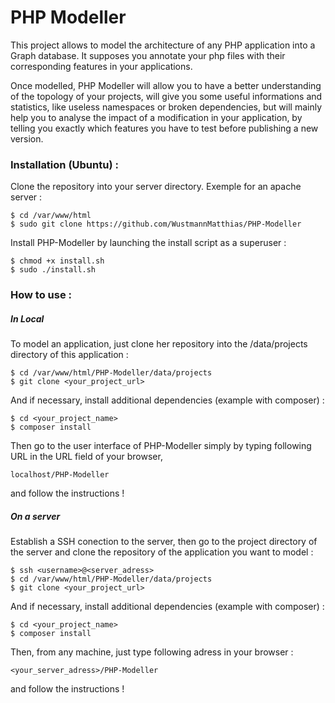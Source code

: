 # PHP Modeller
This project allows to model the architecture of any PHP application into a Graph database. It supposes you annotate your php files with their corresponding features in your applications.

Once modelled, PHP Modeller will allow you to have a better understanding of the topology of your projects, will give you some useful informations and statistics, like useless namespaces or broken dependencies, but will mainly help you to analyse the impact of a modification in your application, by telling you exactly which features you have to test before publishing a new version.


### Installation (Ubuntu) :

Clone the repository into your server directory. Exemple for an apache server : 
```console
$ cd /var/www/html
$ sudo git clone https://github.com/WustmannMatthias/PHP-Modeller
```



Install PHP-Modeller by launching the install script as a superuser : 
```
$ chmod +x install.sh
$ sudo ./install.sh
```



### How to use :

##### In Local
To model an application, just clone her repository into the /data/projects directory of this application : 
```
$ cd /var/www/html/PHP-Modeller/data/projects
$ git clone <your_project_url>
```
And if necessary, install additional dependencies (example with composer) :
```
$ cd <your_project_name>
$ composer install
```




Then go to the user interface of PHP-Modeller simply by typing following URL in the URL field of your browser, 
```
localhost/PHP-Modeller
```
and follow the instructions !






##### On a server
Establish a SSH conection to the server, then go to the project directory of the server and clone the repository of the application you want to model :
```
$ ssh <username>@<server_adress>
$ cd /var/www/html/PHP-Modeller/data/projects
$ git clone <your_project_url>
```
And if necessary, install additional dependencies (example with composer) :
```
$ cd <your_project_name>
$ composer install
```

Then, from any machine, just type following adress in your browser :
```
<your_server_adress>/PHP-Modeller
```
and follow the instructions !


